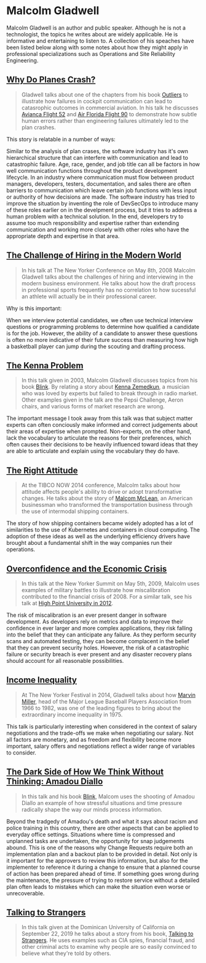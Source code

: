 # Malcolm Gladwell

Malcolm Gladwell is an author and public speaker.  Although he is not a
technologist, the topics he writes about are widely applicable.  He is
informative and entertaining to listen to.  A collection of his speaches
have been listed below along with some notes about how they might apply
in professional specializations such as Operations and Site Reliability
Engineering.

## [Why Do Planes Crash?](https://www.youtube.com/watch?v=a4TXS7ck8bQ)

> Gladwell talks about one of the chapters from his book 
> [Outliers](https://www.gladwellbooks.com/titles/malcolm-gladwell/outliers/9780316040341/)
> to illustrate how failures in cockpit communication can lead to catasrophic 
> outcomes in commercial aviation.  In his talk he discusses 
> [Avianca Flight 52](https://en.wikipedia.org/wiki/Avianca_Flight_52) and
> [Air Florida Flight 90](https://en.wikipedia.org/wiki/Air_Florida_Flight_90)
> to demonstrate how subtle human errors rather than engineering failures
> ultimately led to the plan crashes.

This story is relatable in a number of ways:

Similar to the analysis of plan crases, the software industry 
has it's own hierarchical structure that can interfere with communication
and lead to catastrophic failure.  Age, race, gender, and job title can
all be factors in how well communication functions throughout the product
development lifecycle.  In an industry where communication must flow between
product managers, developers, testers, documentation, and sales there are
often barriers to communication which leave certain job functions with
less input or authority of how decisions are made.  The software industry
has tried to improve the situation by inventing the role of DevSecOps to
introduce many of these roles earlier on in the develpment process, but
it tries to address a human problem with a technical solution.  In the end,
developers try to assume too much responsibility and expertise rather than
extending communication and working more closely with other roles who have
the appropriate depth and expertise in that area. 

## [The Challenge of Hiring in the Modern World](https://www.youtube.com/watch?v=gLQC3EzDGr4)

> In his talk at The New Yorker Conference on May 8th, 2008 Malcolm
> Gladwell talks about the challenges of hiring and interviewing in
> the modern business environment.  He talks about how the draft
> process in professional sports frequently has no correlation to
> how sucessful an athlete will actually be in their professional
> career.

Why is this important:

When we interview potential candidates, we often use technical
interview questions or programming problems to determine how qualified
a candidate is for the job.  However, the ability of a candidate to
answer these questions is often no more indicative of their future
success than measuring how high a basketball player can jump during
the scouting and drafting process.


## [The Kenna Problem](https://youtube.com/watch?v=PwWq1K-s0Ms)

> In this talk given in 2003, Malcolm Gladwell discusses topics 
> from his book [Blink](https://www.gladwellbooks.com/titles/malcolm-gladwell/blink/9780316005043/). 
> By relating a story about [Kenna Zemedkun](https://en.wikipedia.org/wiki/Kenna),
> a musician who was loved by experts but failed to break through in
> radio market.  Other examples given in the talk are the Pepsi Challenge,
> Aeron chairs, and various forms of market research are wrong.

The important message I took away from this talk was that
subject matter experts can often conciously make informed and
correct judgements about their areas of expertise when prompted.
Non-experts, on the other hand, lack the vocabulary to articulate
the reasons for their preferences, which often causes their decisions
to be heavily influenced toward ideas that they are able to articulate
and explain using the vocabulary they do have.

## [The Right Attitude](https://www.youtube.com/watch?v=zIfdIJR309c)

> At the TIBCO NOW 2014 conference, Malcolm talks about how attitude
> affects people's ability to drive or adopt transformative changes.
> He talks about the story of [Malcom McLean](https://en.wikipedia.org/wiki/Malcom_McLean),
> an American businessman who transformed the transportation business
> through the use of intermodal shipping containers.

The story of how shipping containers became widely adopted has a lot
of similarities to the use of Kubernetes and containers in cloud
computing.  The adoption of these ideas as well as the underlying
efficiency drivers have brought about a fundamental shift in the
way companies run their operations.

## [Overconfidence and the Economic Crisis](https://www.youtube.com/watch?v=BN4yTXGhU0Q)

> In this talk at the New Yorker Summit on May 5th, 2009, Malcolm
> uses examples of military battles to illustrate how miscalibration
> contributed to the financial crisis of 2008.  For a similar talk,
> see his talk at [High Point University in 2012](https://www.youtube.com/watch?v=7rMDr4P9BOw).

The risk of miscalibration is an ever present danger in software
development.  As developers rely on metrics and data to improve
their confidence in ever larger and more complex applications, they
risk falling into the belief that they can anticipate any failure.
As they perform security scans and automated testing, they can become
complacent in the belief that they can prevent security holes.
However, the risk of a catastrophic failure or security breach
is ever present and any disaster recovery plans should account
for all reasonable possibilities.

## [Income Inequality](https://www.youtube.com/watch?v=iKvFlSedpNI)

> At The New Yorker Festival in 2014, Gladwell talks about how
> [Marvin Miller](https://en.wikipedia.org/wiki/Marvin_Miller),
> head of the Major League Baseball Players Association from 1966
> to 1982, was one of the leading figures to bring about the
> extraordinary income inequality in 1975.

This talk is particularly interesting when considered in the context
of salary negotiations and the trade-offs we make when negotiating
our salary.  Not all factors are monetary, and as freedom and
flexibility become more important, salary offers and negotiations
reflect a wider range of variables to consider.

## [The Dark Side of How We Think Without Thinking: Amadou Diallo](https://www.youtube.com/watch?v=1MQav8p2fJA)

> In this talk and his book [Blink](https://www.gladwellbooks.com/titles/malcolm-gladwell/blink/9780316005043/),
> Malcom uses the shooting of Amadou Diallo an example of how
> stressful situations and time pressure radically shape the way
> our minds process information.

Beyond the tradgedy of Amadou's death and what it says about
racism and police training in this country, there are other
aspects that can be applied to everyday office settings.  Situations
where time is compressed and unplanned tasks are undertaken,
the opportunity for snap judgements abound.  This is one of the
reasons why Change Requests require both an implementation plan
and a backout plan to be provided in detail.  Not only is it
important for the approvers to review this information, but also
for the implementer to reference it during a change to ensure
that a planned course of action has been prepared ahead of time.
If something goes wrong during the maintenance, the pressure of
trying to restore service without a detailed plan often leads
to mistakes which can make the situation even worse or unrecoverable.

## [Talking to Strangers](https://www.youtube.com/watch?v=M-l8d9lJTiw)

> In this talk given at the Dominican University of California
> on September 22, 2019 he talks about a story from his book,
> [Talking to Strangers](https://www.gladwellbooks.com/titles/malcolm-gladwell/talking-to-strangers/9780316478526/).
> He uses examples such as CIA spies, financial fraud, and other
> criminal acts to examine why people are so easily convinced to
> believe what they're told by others.


